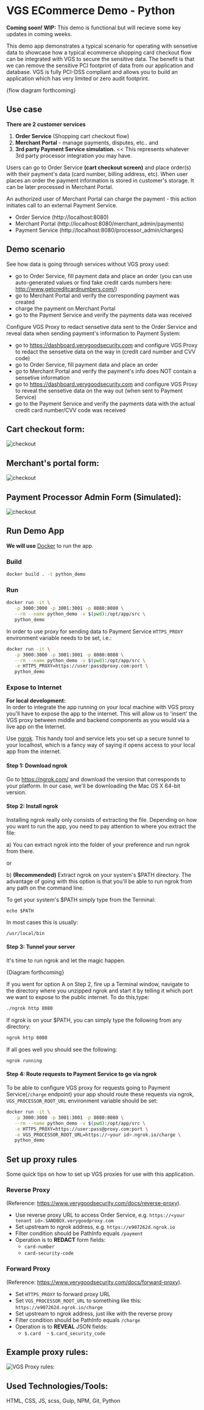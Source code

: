 # VGS ECommerce Demo - Python

**Coming soon! WIP:**
This demo is functional but will recieve some key updates in coming weeks.    

This demo app demonstrates a typical scenario for operating with sensetive data to showcase how a typical ecommerce shopping card checkout flow can be integrated with VGS to secure the sensitive data. The benefit is that we can remove the sensitive PCI footprint of data from our application and database. VGS is fully PCI-DSS compliant and allows you to build an application which has very limited or zero audit footprint.    

{flow diagram forthcoming}

## Use case

**There are 2 customer services**
1. **Order Service** (Shopping cart checkout flow) 
2. **Merchant Portal** - manage payments, disputes, etc..
and       
3. **3rd party Payment Service simulation.** << This represents whatever 3rd party processor integration you may have.    

Users can go to Order Service **(cart checkout screen)** and place order(s) with their payment's data (card number, billing address, etc). When user places an order the payment information is stored in customer's storage. It can be later processed in Merchant Portal.   

An authorized user of Merchant Portal can charge the payment - 
this action initiates call to an external Payment Service.    

- Order Service (http://localhost:8080)
- Merchant Portal (http://localhost:8080/merchant_admin/payments)
- Payment Service (http://localhost:8080/processor_admin/charges)

## Demo scenario

See how data is going through services without VGS proxy used:
- go to Order Service, fill payment data and place an order (you can use auto-generated values or find fake credit cards numbers here: http://www.getcreditcardnumbers.com/)
- go to Merchant Portal and verify the corresponding payment was created
- charge the payment on Merchant Portal
- go to the Payment Service and verify the payments data was received

Configure VGS Proxy to redact sensetive data sent to the Order Service and reveal data when sending payment's information to Payment System:
- go to https://dashboard.verygoodsecurity.com and configure VGS Proxy to redact the sensetive data on the way in (credit card number and CVV code)
- go to Order Service, fill payment data and place an order
- go to Merchant Portal and verify the payment's info does NOT contain a sensetive information
- go to https://dashboard.verygoodsecurity.com and configure VGS Proxy to reveal the sensetive data on the way out (when sent to Payment Service)
- go to the Payment Service and verify the payments data with the actual credit card number/CVV code was received

## Cart checkout form:    
![checkout](/docs/checkout-form.png)    

## Merchant's portal form:    
![checkout](/docs/merchant_portal.png)    

## Payment Processor Admin Form (Simulated):        
![checkout](/docs/merchant_portal.png)      


## Run Demo App
**We will use** [Docker](https://docker.com) to run the app.

### Build

```bash
docker build . -t python_demo
```

### Run

```bash
docker run -it \
   -p 3000:3000 -p 3001:3001 -p 8080:8080 \
   --rm --name python_demo -v $(pwd):/opt/app/src \
   python_demo
```
In order to use proxy for sending data to Payment Service `HTTPS_PROXY` environment variable needs to be set, i.e.:
```bash
docker run -it \
   -p 3000:3000 -p 3001:3001 -p 8080:8080 \
   --rm --name python_demo -v $(pwd):/opt/app/src \
   -e HTTPS_PROXY=https://user:pass@proxy.com:port \
   python_demo
```


### Expose to Internet

**For local development:**    
In order to integrate the app running on your local machine with VGS proxy you'll have to expose the app to the internet. This will allow us to 'insert' the VGS proxy between middle and backend components as you would via a live app on the Internet. 

Use [ngrok](https://ngrok.com/).  This handy tool and service lets you set up a secure tunnel to your localhost, which is a fancy way of saying it opens access to your local app from the internet.

#### Step 1: Download ngrok
Go to https://ngrok.com/ and download the version that corresponds to your platform. In our case, we'll be downloading the Mac OS X 64-bit version.

#### Step 2: Install ngrok
Installing ngrok really only consists of extracting the file. Depending on how you want to run the app, you need to pay attention to where you extract the file:

a) You can extract ngrok into the folder of your preference and run ngrok from there.

or

b) **(Recommended)** Extract ngrok on your system's $PATH directory. The advantage of going with this option is that you'll be able to run ngrok from any path on the command line.

To get your system's $PATH simply type from the Terminal:
```
echo $PATH
```
In most cases this is usually:
```
/usr/local/bin
```
#### Step 3: Tunnel your server
It's time to run ngrok and let the magic happen.

{Diagram forthcoming}

If you went for option A on Step 2, fire up a Terminal window, navigate to the directory where you unzipped ngrok and start it by telling it which port we want to expose to the public internet. To do this,type:
```bash
./ngrok http 8080
```
If ngrok is on your $PATH, you can simply type the following from any directory:
```bash
ngrok http 8080
```
If all goes well you should see the following:
```
ngrok running
```

#### Step 4: Route requests to Payment Service to go via ngrok
To be able to configure VGS proxy for requests going to Payment Service(`/charge` endpoint) your app should route these requests via ngrok, `VGS_PROCESSOR_ROOT_URL` environment variable should be set:
```bash
docker run -it \
   -p 3000:3000 -p 3001:3001 -p 8080:8080 \
   --rm --name python_demo -v $(pwd):/opt/app/src \
   -e HTTPS_PROXY=https://user:pass@proxy.com:port \
   -e VGS_PROCESSOR_ROOT_URL=https://<your id>.ngrok.io/charge \
   python_demo
```

## Set up proxy rules
Some quick tips on how to set up VGS proxies for use with this application.

### Reverse Proxy
(Reference: https://www.verygoodsecurity.com/docs/reverse-proxy).

* Use reverse proxy URL to access Order Service, e.g. `https://<your tenant id>.SANDBOX.verygoodproxy.com`
* Set upstream to ngrok address, e.g. `https://e907262d.ngrok.io`
* Filter condition should be PathInfo equals `/payment`
* Operation is to **REDACT** form fields:
    - `card-number`
    - `card-security-code`

### Forward Proxy
(Reference: https://www.verygoodsecurity.com/docs/forward-proxy).

* Set `HTTPS_PROXY` to forward proxy URL
* Set `VGS_PROCESSOR_ROOT_URL` to something like this: `https://e907262d.ngrok.io/charge`
* Set upstream to ngrok address, just like with the reverse proxy
* Filter condition should be PathInfo equals `/charge`
* Operation is to **REVEAL** JSON fields:
    - `$.card`
    - `$.card_security_code` 
    
## Example proxy rules:    
![VGS Proxy rules:](/docs/rules.png)     


## Used Technologies/Tools:

HTML, CSS, JS, scss, Gulp, NPM, Git, Python
